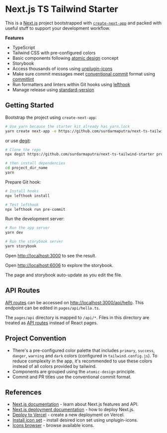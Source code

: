 # Next.js TS Tailwind Starter

This is a [Next.js](https://nextjs.org/) project bootstrapped with [`create-next-app`](https://github.com/vercel/next.js/tree/canary/packages/create-next-app) and packed with useful stuff to support your development workflow.

**Features**

- TypeScript
- Tailwind CSS with pre-configured colors
- Basic components following [atomic design](https://bradfrost.com/blog/post/atomic-web-design/) concept
- Storybook
- Access thousands of icons using [unplugin-icons](https://github.com/antfu/unplugin-icons)
- Make sure commit messages meet [conventional commit](https://www.conventionalcommits.org/) format using [commitlint](https://github.com/conventional-changelog/commitlint)
- Run formatters and linters within Git hooks using [lefthook](https://github.com/evilmartians/lefthook)
- Manage release using [standard-version](https://github.com/conventional-changelog/standard-version)

## Getting Started

Bootstrap the project using `create-next-app`:

```bash
# Use yarn because the starter kit already has yarn.lock
yarn create next-app -e https://github.com/surdarmaputra/next-ts-tailwind-starter
```

or use [degit](https://github.com/Rich-Harris/degit):

```bash
# Clone the repo
npx degit https://github.com/surdarmaputra/next-ts-tailwind-starter project_dir_name

# then install dependencies
cd project_dir_name
yarn
```

Prepare Git hook:

```bash
# Install hooks
npx lefthook install

# Test lefthook
npx lefthook run pre-commit
```

Run the development server:

```bash
# Run the app server
yarn dev

# Run the storybook server
yarn storybook
```

Open [http://localhost:3000](http://localhost:3000) to see the result.

Open [http://localhost:6006](http://localhost:6006) to explore the storybook.

The page and storybook auto-update as you edit the file.

## API Routes

[API routes](https://nextjs.org/docs/api-routes/introduction) can be accessed on [http://localhost:3000/api/hello](http://localhost:3000/api/hello). This endpoint can be edited in `pages/api/hello.ts`.

The `pages/api` directory is mapped to `/api/*`. Files in this directory are treated as [API routes](https://nextjs.org/docs/api-routes/introduction) instead of React pages.

## Project Convention

- There's a pre-configured color palette that includes `primary`, `success`, `danger`, `warning` and `dark` colors (configured in `tailwind.config.js`). To reduce complexity in the app, it's recommended to use these colors instead of all colors provided by tailwind.
- Components are grouped using the `atomic-design` principle.
- Commit and PR titles use the conventional commit format.

## References

- [Next.js documentation](https://nextjs.org/docs) - learn about Next.js features and API.
- [Next.js deployment documentation](https://nextjs.org/docs/deployment) - how to deploy Next.js.
- [Deploy to Vercel](https://vercel.com/new?utm_medium=default-template&filter=next.js&utm_source=create-next-app&utm_campaign=create-next-app-readme) - create a new deployment on Vercel.
- [Install icon set](https://github.com/antfu/unplugin-icons#install-by-icon-set) - install desired icon set using unplugin-icons.
- [Icons browser](https://icones.js.org/) - browse available icons.
